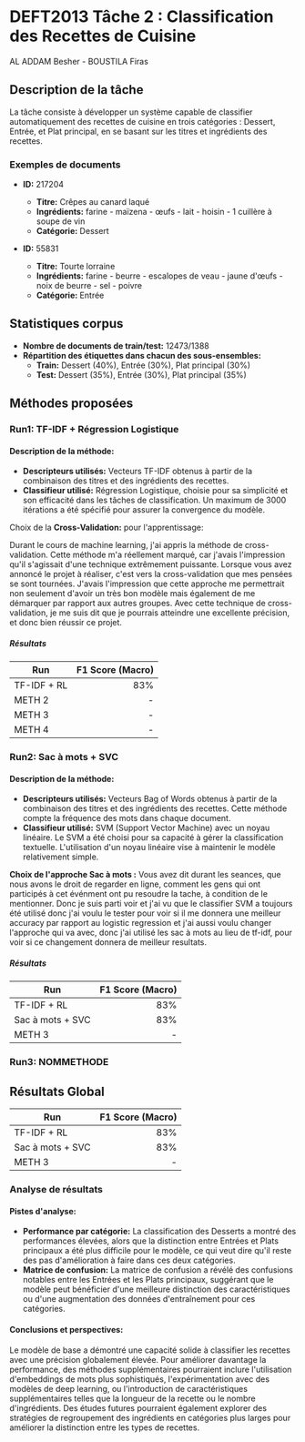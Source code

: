 # DEFT2013 Tâche 2 : Classification des Recettes de Cuisine

AL ADDAM Besher - BOUSTILA Firas

## Description de la tâche

La tâche consiste à développer un système capable de classifier automatiquement des recettes de cuisine en trois catégories : Dessert, Entrée, et Plat principal, en se basant sur les titres et ingrédients des recettes.

### Exemples de documents

- **ID:** 217204

  - **Titre:** Crêpes au canard laqué
  - **Ingrédients:** farine - maïzena - œufs - lait - hoisin - 1 cuillère à soupe de vin
  - **Catégorie:** Dessert

- **ID:** 55831
  - **Titre:** Tourte lorraine
  - **Ingrédients:** farine - beurre - escalopes de veau - jaune d'œufs - noix de beurre - sel - poivre
  - **Catégorie:** Entrée

## Statistiques corpus

- **Nombre de documents de train/test:** 12473/1388
- **Répartition des étiquettes dans chacun des sous-ensembles:**
  - **Train:** Dessert (40%), Entrée (30%), Plat principal (30%)
  - **Test:** Dessert (35%), Entrée (30%), Plat principal (35%)

## Méthodes proposées

### Run1: TF-IDF + Régression Logistique

#### Description de la méthode:

- **Descripteurs utilisés:** Vecteurs TF-IDF obtenus à partir de la combinaison des titres et des ingrédients des recettes.
- **Classifieur utilisé:** Régression Logistique, choisie pour sa simplicité et son efficacité dans les tâches de classification. Un maximum de 3000 itérations a été spécifié pour assurer la convergence du modèle.

Choix de la **Cross-Validation:** pour l'apprentissage:

Durant le cours de machine learning, j'ai appris la méthode de cross-validation. Cette méthode m'a réellement marqué, car j'avais l'impression qu'il s'agissait d'une technique extrêmement puissante. Lorsque vous avez annoncé le projet à réaliser, c'est vers la cross-validation que mes pensées se sont tournées. J'avais l'impression que cette approche me permettrait non seulement d'avoir un très bon modèle mais également de me démarquer par rapport aux autres groupes. Avec cette technique de cross-validation, je me suis dit que je pourrais atteindre une excellente précision, et donc bien réussir ce projet.

##### Résultats

| Run         | F1 Score (Macro) |
| ----------- | ---------------: |
| TF-IDF + RL |              83% |
| METH 2      |                - |
| METH 3      |                - |
| METH 4      |                - |

### Run2: Sac à mots + SVC

#### Description de la méthode:

- **Descripteurs utilisés:** Vecteurs Bag of Words obtenus à partir de la combinaison des titres et des ingrédients des recettes. Cette méthode compte la fréquence des mots dans chaque document.
- **Classifieur utilisé:** SVM (Support Vector Machine) avec un noyau linéaire. Le SVM a été choisi pour sa capacité à gérer la classification textuelle. L'utilisation d'un noyau linéaire vise à maintenir le modèle relativement simple.

**Choix de l'approche Sac à mots :**
Vous avez dit durant les seances, que nous avons le droit de regarder en ligne, comment les gens qui ont participés à cet événment ont pu resoudre la tache, à condition de le mentionner. Donc je suis parti voir et j'ai vu que le classifier SVM a toujours été utilisé donc j'ai voulu le tester pour voir si il me donnera une meilleur accuracy par rapport au logistic regression et j'ai aussi voulu changer l'approche qui va avec, donc j'ai utilisé les sac à mots au lieu de tf-idf, pour voir si ce changement donnera de meilleur resultats.

##### Résultats

| Run              | F1 Score (Macro) |
| ---------------- | ---------------: |
| TF-IDF + RL      |              83% |
| Sac à mots + SVC |              83% |
| METH 3           |                - |

### Run3: NOMMETHODE

## Résultats Global

| Run              | F1 Score (Macro) |
| ---------------- | ---------------: |
| TF-IDF + RL      |              83% |
| Sac à mots + SVC |              83% |
| METH 3           |                - |

### Analyse de résultats

#### Pistes d'analyse:

- **Performance par catégorie:** La classification des Desserts a montré des performances élevées, alors que la distinction entre Entrées et Plats principaux a été plus difficile pour le modèle, ce qui veut dire qu'il reste des pas d'amélioration à faire dans ces deux catégories.
- **Matrice de confusion:** La matrice de confusion a révélé des confusions notables entre les Entrées et les Plats principaux, suggérant que le modèle peut bénéficier d'une meilleure distinction des caractéristiques ou d'une augmentation des données d'entraînement pour ces catégories.

#### Conclusions et perspectives:

Le modèle de base a démontré une capacité solide à classifier les recettes avec une précision globalement élevée. Pour améliorer davantage la performance, des méthodes supplémentaires pourraient inclure l'utilisation d'embeddings de mots plus sophistiqués, l'expérimentation avec des modèles de deep learning, ou l'introduction de caractéristiques supplémentaires telles que la longueur de la recette ou le nombre d'ingrédients. Des études futures pourraient également explorer des stratégies de regroupement des ingrédients en catégories plus larges pour améliorer la distinction entre les types de recettes.

